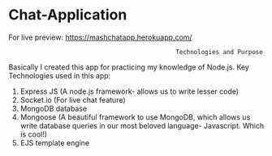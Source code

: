 # Chat-Application
For live preview: https://mashchatapp.herokuapp.com/

                                                  Technologies and Purpose
Basically I created this app for practicing my knowledge of Node.js. Key Technologies used in this app: 
1. Express JS (A node.js framework- allows us to write lesser code)
2. Socket.io (For live chat feature)
3. MongoDB database
4. Mongoose (A beautiful framework to use MongoDB, which allows us write database queries in our most beloved language- Javascript. Which is cool!)
5. EJS template engine
